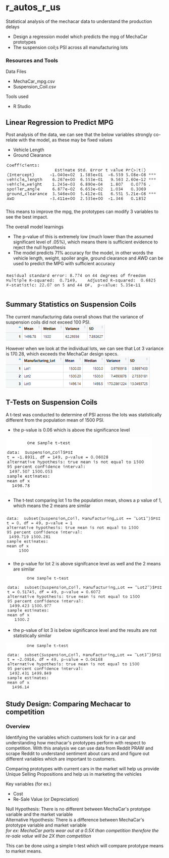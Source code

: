 # r_autos_r_us

Statistical analysis of the mechacar data to understand the production delays
- Design a regression model which predicts the mpg of MechaCar prototypes
- The suspension coil;s PSI across all manufacturing lots

### Resources and Tools
Data Files
- MechaCar_mpg.csv
- Suspension_Coil.csv

Tools used
- R Studio

## Linear Regression to Predict MPG

Post analysis of the data, we can see that the below variables strongly co-relate with the model, as these may be fixed values
- Vehicle Length
- Ground Clearance

![coefficients](Challenge/Images/Mpg.png)  

This means to improve the mpg, the prototypes can modify 3 variables to see the best impact.  

The overall model learnings
- The p-value of this is extremely low (much lower than the assumed significant level of .05%), which means there is sufficient evidence to reject the null hypothesis
- The model predicts 71% accuracy for the model, in other words the vehicle length, weight, spoiler angle, ground clearance and AWD can be used to predict the MPG with sufficient accuracy

![results](Challenge/Images/MechaCar.png)

## Summary Statistics on Suspension Coils

The current manufacturing data overall shows that the variance of suspension coils did not exceed 100 PSI.  
![total_summary](Challenge/Images/Suspension.png)  

However when we look at the individual lots, we can see that Lot 3 variance is 170.28, which exceeds the MechaCar design specs.
![lot_summary](Challenge/Images/Suspension1.png)  

## T-Tests on Suspension Coils

A t-test was conducted to determine of PSI across the lots was statistically different from the population mean of 1500 PSI.
- the p-value is 0.06 which is above the significance level

![test1](Challenge/Images/Test1.png)  

- The t-test comparing lot 1 to the population mean, shows a p value of 1, which means the 2 means are similar

![test1](Challenge/Images/Test2.png)

- the p-value for lot 2 is above signifcance level as well and the 2 means are similar

![test1](Challenge/Images/Test3.png)

- the p-value of lot 3 is below significance level and the results are not statistically similar

![test1](Challenge/Images/Test4.png)  

## Study Design: Comparing Mechacar to competition

### Overview
Identifying the variables which customers look for in a car and understanding how mechacar's prototypes perform with respect to competition. With this analysis we can use data from Reddit PRAW and scrape Reddit to understand sentiment about cars and and figure out different variables which are important to customers.  

Comparing prototypes with current cars in the market will help us provide Unique Selling Propositions and help us in marketing the vehicles

Key variables (for ex.)
- Cost
- Re-Sale Value (or Depreciation)

Null Hypothesis: There is no different between MechaCar's prototype variable and the market variable  
Alternative Hypothesis: There is a difference between MechaCar's prototype variable and market variable  
_for ex: MechaCar parts wear out at a 0.5X than competition therefore the re-sale value will be 2X than competition_  

This can be done using a simple t-test which will compare prototype means to market means.










